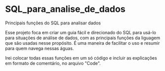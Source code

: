# SQL_para_analise_de_dados
Principais funções do SQL para analisar dados

Esse projeto foca em criar um guia fácil e direcionado do SQL para usá-lo para situações de análise de dados, com as principais funções da liguagem que são usadas nesse propósito. É uma maneira de facilitar o uso e resumir para quem navega nessas águas.

Irei colocar todas essas funções em um só código e incluir as explicações em formato de comentário, no arquivo "Code".
